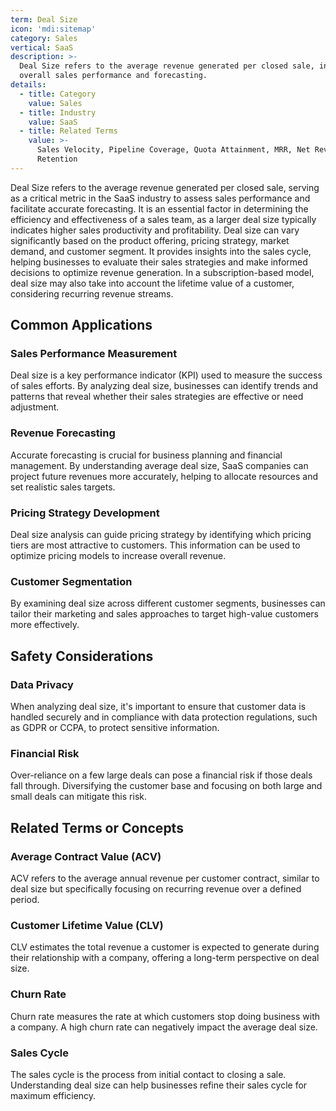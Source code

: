 ```yaml
---
term: Deal Size
icon: 'mdi:sitemap'
category: Sales
vertical: SaaS
description: >-
  Deal Size refers to the average revenue generated per closed sale, influencing
  overall sales performance and forecasting.
details:
  - title: Category
    value: Sales
  - title: Industry
    value: SaaS
  - title: Related Terms
    value: >-
      Sales Velocity, Pipeline Coverage, Quota Attainment, MRR, Net Revenue
      Retention
---
```

Deal Size refers to the average revenue generated per closed sale, serving as a critical metric in the SaaS industry to assess sales performance and facilitate accurate forecasting. It is an essential factor in determining the efficiency and effectiveness of a sales team, as a larger deal size typically indicates higher sales productivity and profitability. Deal size can vary significantly based on the product offering, pricing strategy, market demand, and customer segment. It provides insights into the sales cycle, helping businesses to evaluate their sales strategies and make informed decisions to optimize revenue generation. In a subscription-based model, deal size may also take into account the lifetime value of a customer, considering recurring revenue streams.

## Common Applications

### Sales Performance Measurement
Deal size is a key performance indicator (KPI) used to measure the success of sales efforts. By analyzing deal size, businesses can identify trends and patterns that reveal whether their sales strategies are effective or need adjustment.

### Revenue Forecasting
Accurate forecasting is crucial for business planning and financial management. By understanding average deal size, SaaS companies can project future revenues more accurately, helping to allocate resources and set realistic sales targets.

### Pricing Strategy Development
Deal size analysis can guide pricing strategy by identifying which pricing tiers are most attractive to customers. This information can be used to optimize pricing models to increase overall revenue.

### Customer Segmentation
By examining deal size across different customer segments, businesses can tailor their marketing and sales approaches to target high-value customers more effectively.

## Safety Considerations

### Data Privacy
When analyzing deal size, it's important to ensure that customer data is handled securely and in compliance with data protection regulations, such as GDPR or CCPA, to protect sensitive information.

### Financial Risk
Over-reliance on a few large deals can pose a financial risk if those deals fall through. Diversifying the customer base and focusing on both large and small deals can mitigate this risk.

## Related Terms or Concepts

### Average Contract Value (ACV)
ACV refers to the average annual revenue per customer contract, similar to deal size but specifically focusing on recurring revenue over a defined period.

### Customer Lifetime Value (CLV)
CLV estimates the total revenue a customer is expected to generate during their relationship with a company, offering a long-term perspective on deal size.

### Churn Rate
Churn rate measures the rate at which customers stop doing business with a company. A high churn rate can negatively impact the average deal size.

### Sales Cycle
The sales cycle is the process from initial contact to closing a sale. Understanding deal size can help businesses refine their sales cycle for maximum efficiency.

